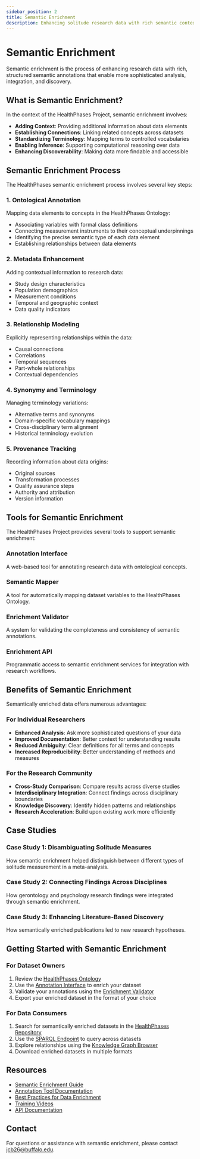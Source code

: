 ```yaml
---
sidebar_position: 2
title: Semantic Enrichment
description: Enhancing solitude research data with rich semantic context
---
```


# Semantic Enrichment

Semantic enrichment is the process of enhancing research data with rich, structured semantic annotations that enable more sophisticated analysis, integration, and discovery.

## What is Semantic Enrichment?

In the context of the HealthPhases Project, semantic enrichment involves:

- **Adding Context**: Providing additional information about data elements
- **Establishing Connections**: Linking related concepts across datasets
- **Standardizing Terminology**: Mapping terms to controlled vocabularies
- **Enabling Inference**: Supporting computational reasoning over data
- **Enhancing Discoverability**: Making data more findable and accessible

## Semantic Enrichment Process

The HealthPhases semantic enrichment process involves several key steps:

### 1. Ontological Annotation

Mapping data elements to concepts in the HealthPhases Ontology:
- Associating variables with formal class definitions
- Connecting measurement instruments to their conceptual underpinnings
- Identifying the precise semantic type of each data element
- Establishing relationships between data elements

### 2. Metadata Enhancement

Adding contextual information to research data:
- Study design characteristics
- Population demographics
- Measurement conditions
- Temporal and geographic context
- Data quality indicators

### 3. Relationship Modeling

Explicitly representing relationships within the data:
- Causal connections
- Correlations
- Temporal sequences
- Part-whole relationships
- Contextual dependencies

### 4. Synonymy and Terminology

Managing terminology variations:
- Alternative terms and synonyms
- Domain-specific vocabulary mappings
- Cross-disciplinary term alignment
- Historical terminology evolution

### 5. Provenance Tracking

Recording information about data origins:
- Original sources
- Transformation processes
- Quality assurance steps
- Authority and attribution
- Version information

## Tools for Semantic Enrichment

The HealthPhases Project provides several tools to support semantic enrichment:

### Annotation Interface
A web-based tool for annotating research data with ontological concepts.

### Semantic Mapper
A tool for automatically mapping dataset variables to the HealthPhases Ontology.

### Enrichment Validator
A system for validating the completeness and consistency of semantic annotations.

### Enrichment API
Programmatic access to semantic enrichment services for integration with research workflows.

## Benefits of Semantic Enrichment

Semantically enriched data offers numerous advantages:

### For Individual Researchers
- **Enhanced Analysis**: Ask more sophisticated questions of your data
- **Improved Documentation**: Better context for understanding results
- **Reduced Ambiguity**: Clear definitions for all terms and concepts
- **Increased Reproducibility**: Better understanding of methods and measures

### For the Research Community
- **Cross-Study Comparison**: Compare results across diverse studies
- **Interdisciplinary Integration**: Connect findings across disciplinary boundaries
- **Knowledge Discovery**: Identify hidden patterns and relationships
- **Research Acceleration**: Build upon existing work more efficiently

## Case Studies

### Case Study 1: Disambiguating Solitude Measures
How semantic enrichment helped distinguish between different types of solitude measurement in a meta-analysis.

### Case Study 2: Connecting Findings Across Disciplines
How gerontology and psychology research findings were integrated through semantic enrichment.

### Case Study 3: Enhancing Literature-Based Discovery
How semantically enriched publications led to new research hypotheses.

## Getting Started with Semantic Enrichment

### For Dataset Owners
1. Review the [HealthPhases Ontology](#)
2. Use the [Annotation Interface](#) to enrich your dataset
3. Validate your annotations using the [Enrichment Validator](#)
4. Export your enriched dataset in the format of your choice

### For Data Consumers
1. Search for semantically enriched datasets in the [HealthPhases Repository](#)
2. Use the [SPARQL Endpoint](#) to query across datasets
3. Explore relationships using the [Knowledge Graph Browser](#)
4. Download enriched datasets in multiple formats

## Resources

- [Semantic Enrichment Guide](#)
- [Annotation Tool Documentation](#)
- [Best Practices for Data Enrichment](#)
- [Training Videos](#)
- [API Documentation](#)

## Contact

For questions or assistance with semantic enrichment, please contact [jcb26@buffalo.edu](mailto:jcb26@buffalo.edu).